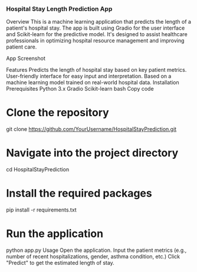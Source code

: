 ### Hospital Stay Length Prediction App 
Overview
This is a machine learning application that predicts the length of a patient's hospital stay. The app is built using Gradio for the user interface and Scikit-learn for the predictive model. It's designed to assist healthcare professionals in optimizing hospital resource management and improving patient care.

App Screenshot

Features
Predicts the length of hospital stay based on key patient metrics.
User-friendly interface for easy input and interpretation.
Based on a machine learning model trained on real-world hospital data.
Installation
Prerequisites
Python 3.x
Gradio
Scikit-learn
bash
Copy code
# Clone the repository
git clone https://github.com/YourUsername/HospitalStayPrediction.git

# Navigate into the project directory
cd HospitalStayPrediction

# Install the required packages
pip install -r requirements.txt

# Run the application
python app.py
Usage
Open the application.
Input the patient metrics (e.g., number of recent hospitalizations, gender, asthma condition, etc.)
Click "Predict" to get the estimated length of stay.
